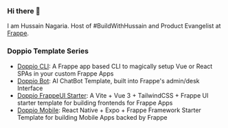 ### Hi there 👋

I am Hussain Nagaria. Host of #BuildWithHussain and Product Evangelist at [Frappe](https://frappe.io).

### Doppio Template Series

* [Doppio CLI](https://github.com/NagariaHussain/doppio): A Frappe app based CLI to magically setup Vue or React SPAs in your custom Frappe Apps
* [Doppio Bot](https://github.com/NagariaHussain/doppio_bot): AI ChatBot Template, built into Frappe's admin/desk Interface
* [Doppio FrappeUI Starter](https://github.com/NagariaHussain/doppio_frappeui_starter): A Vite + Vue 3 + TailwindCSS + Frappe UI starter template for building frontends for Frappe Apps
* [Doppio Mobile](https://github.com/NagariaHussain/doppio_mobile): React Native + Expo + Frappe Framework Starter Template for building Mobile Apps backed by Frappe


